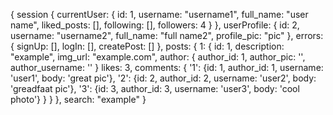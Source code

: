{
  session {
    currentUser: {
      id: 1,
      username: "username1",
      full_name: "user name",
      liked_posts: [],
      following: [],
      followers: 4
    }
  },
  userProfile: {
    id: 2,
    username: "username2",
    full_name: "full name2",
    profile_pic: "pic"
  },
  errors: {
    signUp: [],
    logIn: [],
    createPost: []
  },
  posts: {
    1: {
      id: 1,
      description: "example",
      img_url: "example.com",
      author: {
        author_id: 1,
        author_pic: '',
        author_username: ''
      }
      likes: 3,
      comments: {
        '1': {id: 1, author_id: 1, username: 'user1', body: 'great pic'},
        '2': {id: 2, author_id: 2, username: 'user2', body: 'greadfaat pic'},
        '3': {id: 3, author_id: 3, username: 'user3', body: 'cool photo'}
      }
    }
  },
  search: "example"
}
